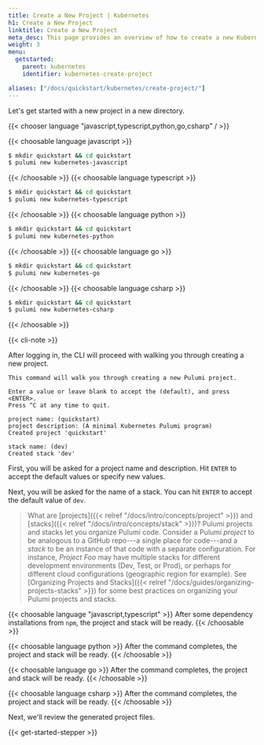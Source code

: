 ```yaml
---
title: Create a New Project | Kubernetes
h1: Create a New Project
linktitle: Create a New Project
meta_desc: This page provides an overview of how to create a new Kubernetes + Pulumi project.
weight: 3
menu:
  getstarted:
    parent: kubernetes
    identifier: kubernetes-create-project

aliases: ["/docs/quickstart/kubernetes/create-project/"]
---
```


Let's get started with a new project in a new directory.

{{< chooser language "javascript,typescript,python,go,csharp" / >}}

{{< choosable language javascript >}}

```bash
$ mkdir quickstart && cd quickstart
$ pulumi new kubernetes-javascript
```

{{< /choosable >}}
{{< choosable language typescript >}}

```bash
$ mkdir quickstart && cd quickstart
$ pulumi new kubernetes-typescript
```

{{< /choosable >}}
{{< choosable language python >}}

```bash
$ mkdir quickstart && cd quickstart
$ pulumi new kubernetes-python
```

{{< /choosable >}}
{{< choosable language go >}}

```bash
$ mkdir quickstart && cd quickstart
$ pulumi new kubernetes-go
```

{{< /choosable >}}
{{< choosable language csharp >}}

```bash
$ mkdir quickstart && cd quickstart
$ pulumi new kubernetes-csharp
```

{{< /choosable >}}

{{< cli-note >}}

After logging in, the CLI will proceed with walking you through creating a new project.

```
This command will walk you through creating a new Pulumi project.

Enter a value or leave blank to accept the (default), and press <ENTER>.
Press ^C at any time to quit.

project name: (quickstart)
project description: (A minimal Kubernetes Pulumi program)
Created project 'quickstart'

stack name: (dev)
Created stack 'dev'
```

First, you will be asked for a project name and description. Hit `ENTER` to accept the default values or specify new values.

Next, you will be asked for the name of a stack. You can hit `ENTER` to accept the default value of `dev`.

> What are [projects]({{< relref "/docs/intro/concepts/project" >}}) and [stacks]({{< relref "/docs/intro/concepts/stack" >}})? Pulumi projects and stacks let you organize Pulumi code. Consider a Pulumi _project_ to be analogous to a GitHub repo---a single place for code---and a _stack_ to be an instance of that code with a separate configuration. For instance, _Project Foo_ may have multiple stacks for different development environments (Dev, Test, or Prod), or perhaps for different cloud configurations (geographic region for example). See [Organizing Projects and Stacks]({{< relref "/docs/guides/organizing-projects-stacks" >}}) for some best practices on organizing your Pulumi projects and stacks.

{{< choosable language "javascript,typescript" >}}
After some dependency installations from `npm`, the project and stack will be ready.
{{< /choosable >}}

{{< choosable language python >}}
After the command completes, the project and stack will be ready.
{{< /choosable >}}

{{< choosable language go >}}
After the command completes, the project and stack will be ready.
{{< /choosable >}}

{{< choosable language csharp >}}
After the command completes, the project and stack will be ready.
{{< /choosable >}}

Next, we'll review the generated project files.

{{< get-started-stepper >}}
